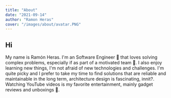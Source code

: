 ```yaml
---
title: "About"
date: "2021-09-14"
author: "Ramon Heras"
cover: "/images/about/avatar.PNG"
---
```



## Hi

My name is Ramón Heras. I'm an Software Engineer 👾 that loves solving complex problems, especially if as part of a motivated team 🙌. I also enjoy learning new things, I'm not afraid of new technologies and challenges. I'm quite picky and I prefer to take my time to find solutions that are reliable and maintainable in the long term, architecture design is fascinating, innit?. Watching YouTube videos is my favorite entertainment, mainly gadget reviews and unboxings 🤙. 



